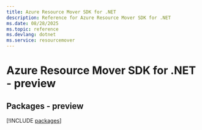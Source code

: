 ```yaml
---
title: Azure Resource Mover SDK for .NET
description: Reference for Azure Resource Mover SDK for .NET
ms.date: 08/28/2025
ms.topic: reference
ms.devlang: dotnet
ms.service: resourcemover
---
```

# Azure Resource Mover SDK for .NET - preview
## Packages - preview
[!INCLUDE [packages](resource-mover-index.md)]